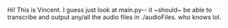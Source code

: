 Hi!
This is Vincent. I guess just look at main.py-- it ~should~ be able to transcribe and output any/all the audio files in ./audioFiles. who knows lol.
